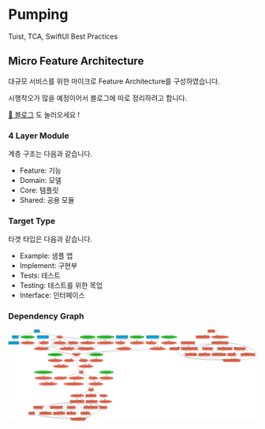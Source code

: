 # Pumping
Tuist, TCA, SwiftUI Best Practices

## Micro Feature Architecture
대규모 서비스를 위한 마이크로 Feature Architecture를 구성하였습니다. 

시행착오가 많을 예정이어서 블로그에 따로 정리하려고 합니다.

[🚀 블로그](https://medium.com/@mooyoung2309/tuist%EB%A1%9C-micro-architecture-%EC%A0%81%EC%9A%A9%ED%95%98%EA%B8%B0-aa0ca97a4f4d) 도 놀러오세요 !

### 4 Layer Module
계층 구조는 다음과 같습니다.
- Feature: 기능
- Domain: 모델
- Core: 템플릿
- Shared: 공용 모듈

### Target Type
타겟 타입은 다음과 같습니다.
- Example: 샘플 앱
- Implement: 구현부
- Tests: 테스트
- Testing: 테스트를 위한 목업
- Interface: 인터페이스

### Dependency Graph
<img src="graph.png">
